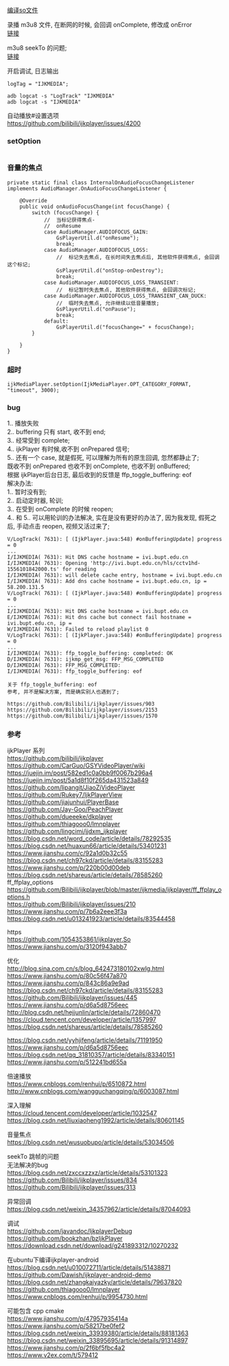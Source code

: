 [编译so文件](library/ijk_compile_so.md)   

录播 m3u8 文件, 在断网的时候, 会回调 onComplete, 修改成 onError  
[链接](library/optimize_01.md)  

m3u8 seekTo 的问题;  
[链接](library/optimize_02.md)  

开启调试, 日志输出  
```
logTag = "IJKMEDIA";  

adb logcat -s "LogTrack" "IJKMEDIA"
adb logcat -s "IJKMEDIA"

```
自动播放#设置选项  
https://github.com/bilibili/ijkplayer/issues/4200  

### setOption  
```

```
### 音量的焦点  
```
private static final class InternalOnAudioFocusChangeListener implements AudioManager.OnAudioFocusChangeListener {

    @Override
    public void onAudioFocusChange(int focusChange) {
        switch (focusChange) {
            //  当标记获得焦点-
            //  onResume
            case AudioManager.AUDIOFOCUS_GAIN:
                GsPlayerUtil.d("onResume");
                break;
            case AudioManager.AUDIOFOCUS_LOSS:
                //  标记失去焦点, 在长时间失去焦点后, 其他软件获得焦点, 会回调这个标记;
                GsPlayerUtil.d("onStop-onDestroy");
                break;
            case AudioManager.AUDIOFOCUS_LOSS_TRANSIENT:
                //  标记暂时失去焦点, 其他软件获得焦点, 会回调次标记;
            case AudioManager.AUDIOFOCUS_LOSS_TRANSIENT_CAN_DUCK:
                //  临时失去焦点, 允许继续以低音量播放;
                GsPlayerUtil.d("onPause");
                break;
            default:
                GsPlayerUtil.d("focusChange=" + focusChange);
        }

    }
}
```

### 超时  
```
ijkMediaPlayer.setOption(IjkMediaPlayer.OPT_CATEGORY_FORMAT, "timeout", 3000);
```


### bug  
1.. 播放失败  
2.. buffering 只有 start, 收不到 end;  
3.. 经常受到 complete;  
4.. ijkPlayer 有时候,收不到 onPrepared 信号;  
5.. 还有一个 case, 就是假死, 可以理解为所有的原生回调, 忽然都静止了;  
      既收不到 onPrepared 也收不到 onComplete, 也收不到 onBuffered;  
      根据 ijkPlayer后台日志, 最后收到的反馈是 ffp_toggle_buffering: eof        
解决办法:  
1.. 暂时没有到;  
2.. 启动定时器, 轮训;  
3.. 在受到 onComplete 的时候 reopen;  
4.. 和 5.. 可以用轮训的办法解决, 实在是没有更好的办法了, 因为我发现, 假死之后, 手动点击 reopen, 视频又活过来了;  
```
V/LogTrack( 7631): [ (IjkPlayer.java:548) #onBufferingUpdate] progress = 0
...
I/IJKMEDIA( 7631): Hit DNS cache hostname = ivi.bupt.edu.cn
I/IJKMEDIA( 7631): Opening 'http://ivi.bupt.edu.cn/hls/cctv1hd-1556101842000.ts' for reading
I/IJKMEDIA( 7631): will delete cache entry, hostname = ivi.bupt.edu.cn
I/IJKMEDIA( 7631): Add dns cache hostname = ivi.bupt.edu.cn, ip = 58.200.131.5
V/LogTrack( 7631): [ (IjkPlayer.java:548) #onBufferingUpdate] progress = 0
...
I/IJKMEDIA( 7631): Hit DNS cache hostname = ivi.bupt.edu.cn
E/IJKMEDIA( 7631): Hit dns cache but connect fail hostname = ivi.bupt.edu.cn, ip =
W/IJKMEDIA( 7631): Failed to reload playlist 0
V/LogTrack( 7631): [ (IjkPlayer.java:548) #onBufferingUpdate] progress = 0
...
I/IJKMEDIA( 7631): ffp_toggle_buffering: completed: OK
D/IJKMEDIA( 7631): ijkmp_get_msg: FFP_MSG_COMPLETED
D/IJKMEDIA( 7631): FFP_MSG_COMPLETED:
I/IJKMEDIA( 7631): ffp_toggle_buffering: eof

关于 ffp_toggle_buffering: eof
参考, 并不是解决方案, 而是确实别人也遇到了;   
 
https://github.com/Bilibili/ijkplayer/issues/903  
https://github.com/Bilibili/ijkplayer/issues/2153   
https://github.com/Bilibili/ijkplayer/issues/1570  
```
### 参考  

ijkPlayer 系列  
https://github.com/bilibili/ijkplayer  
https://github.com/CarGuo/GSYVideoPlayer/wiki  
https://juejin.im/post/582ed1c0a0bb9f0067b296a4  
https://juejin.im/post/5a1d8f10f265da431523a849  
https://github.com/lipangit/JiaoZiVideoPlayer  
https://github.com/Rukey7/IjkPlayerView  
https://github.com/jiajunhui/PlayerBase  
https://github.com/Jay-Goo/PeachPlayer  
https://github.com/dueeeke/dkplayer  
https://github.com/thiagooo0/lmnplayer  
https://github.com/lingcimi/jjdxm_ijkplayer  
https://blog.csdn.net/word_code/article/details/78292535  
https://blog.csdn.net/huaxun66/article/details/53401231  
https://www.jianshu.com/c/92a1d0b32c55  
https://blog.csdn.net/ch97ckd/article/details/83155283  
https://www.jianshu.com/p/220b00d00deb  
https://blog.csdn.net/shareus/article/details/78585260  
ff_ffplay_options  
https://github.com/Bilibili/ijkplayer/blob/master/ijkmedia/ijkplayer/ff_ffplay_options.h  
https://github.com/Bilibili/ijkplayer/issues/210  
https://www.jianshu.com/p/7b6a2eee3f3a  
https://blog.csdn.net/u013241923/article/details/83544458  

https  
https://github.com/1054353861/ijkplayer.So  
https://www.jianshu.com/p/3120f943abb7  


优化  
http://blog.sina.com.cn/s/blog_642473180102xwlg.html  
https://www.jianshu.com/p/80c56f47a870  
https://www.jianshu.com/p/843c86a9e9ad  
https://blog.csdn.net/ch97ckd/article/details/83155283  
https://github.com/Bilibili/ijkplayer/issues/445  
https://www.jianshu.com/p/d6a5d8756eec  
http://blog.csdn.net/hejjunlin/article/details/72860470
https://cloud.tencent.com/developer/article/1357997  
https://blog.csdn.net/shareus/article/details/78585260  

https://blog.csdn.net/yyhjifeng/article/details/71191950  
https://www.jianshu.com/p/d6a5d8756eec  
https://blog.csdn.net/qq_31810357/article/details/83340151  
https://www.jianshu.com/p/512241bd655a  

倍速播放  
https://www.cnblogs.com/renhui/p/6510872.html  
http://www.cnblogs.com/wangguchangqing/p/6003087.html  

深入理解  
https://cloud.tencent.com/developer/article/1032547  
https://blog.csdn.net/liuxiaoheng1992/article/details/80601145  

音量焦点  
https://blog.csdn.net/wusuobupo/article/details/53034506  

seekTo 跳帧的问题  
无法解决的bug  
https://blog.csdn.net/zxccxzzxz/article/details/53101323  
https://github.com/Bilibili/ijkplayer/issues/834  
https://github.com/Bilibili/ijkplayer/issues/313  

异常回调  
https://blog.csdn.net/weixin_34357962/article/details/87044093  

调试  
https://github.com/javandoc/IjkplayerDebug  
https://github.com/bookzhan/bzIjkPlayer  
https://download.csdn.net/download/g241893312/10270232  

在ubuntu下编译ijkplayer-android  
https://blog.csdn.net/u010072711/article/details/51438871  
https://github.com/Dawish/ijkplayer-android-demo  
https://blog.csdn.net/zhangkaiyazky/article/details/79637820  
https://github.com/thiagooo0/lmnplayer  
https://www.cnblogs.com/renhui/p/9954730.html  

可能包含 cpp cmake  
https://www.jianshu.com/p/47957935414a  
https://www.jianshu.com/p/58217be0fef2  
https://blog.csdn.net/weixin_33939380/article/details/88181363  
https://blog.csdn.net/weixin_33895695/article/details/91314897  
https://www.jianshu.com/p/2f6bf5fbc4a2  
https://www.v2ex.com/t/579412  





